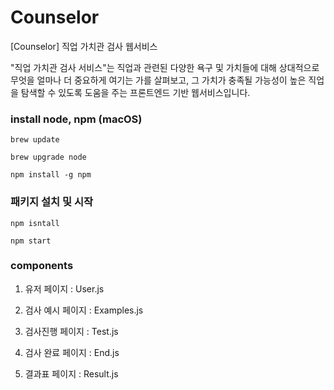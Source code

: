 # Counselor
[Counselor] 직업 가치관 검사 웹서비스

"직업 가치관 검사 서비스"는 직업과 관련된 다양한 욕구 및 가치들에 대해 상대적으로 무엇을 얼마나 더 중요하게 여기는 가를 살펴보고, 그 가치가 충족될 가능성이 높은 직업을 탐색할 수 있도록 도움을 주는 프론트엔드 기반 웹서비스입니다.

### install node, npm (macOS)
```
brew update

brew upgrade node

npm install -g npm
```

### 패키지 설치 및 시작
```
npm isntall
```
```
npm start
```



### components

1) 유저 페이지 : User.js


2) 검사 예시 페이지 : Examples.js


3) 검사진행 페이지 : Test.js


4) 검사 완료 페이지 : End.js


5) 결과표 페이지 : Result.js
